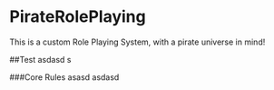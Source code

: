 # PirateRolePlaying
This is a custom Role Playing System, with a pirate universe in mind!

##Test
asdasd
s


###Core Rules
asasd
asdasd
